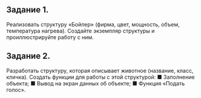 ﻿## Задание 1. 
Реализовать структуру «Бойлер» (фирма, цвет,
мощность, объем, температура нагрева). Создайте экземпляр структуры и проиллюстрируйте работу с ним.
## Задание 2. 
Разработать структуру, которая описывает
животное (название, класс, кличка). Создать функции
для работы с этой структурой:
■ Заполнение объекта;
■ Вывод на экран данных об объекте;
■ Функция «Подать голос».